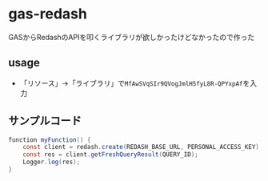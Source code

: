 # gas-redash

GASからRedashのAPIを叩くライブラリが欲しかったけどなかったので作った

## usage

- 「リソース」→「ライブラリ」で`MfAwSVqSIr9QVogJmlH5fyL8R-QPYxpAf`を入力

## サンプルコード

```.gs
function myFunction() {
    const client = redash.create(REDASH_BASE_URL, PERSONAL_ACCESS_KEY);
    const res = client.getFreshQueryResult(QUERY_ID);
    Logger.log(res);
}
```
